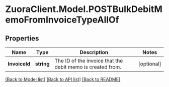 # ZuoraClient.Model.POSTBulkDebitMemoFromInvoiceTypeAllOf

## Properties

Name | Type | Description | Notes
------------ | ------------- | ------------- | -------------
**InvoiceId** | **string** | The ID of the invoice that the debit memo is created from.  | [optional] 

[[Back to Model list]](../README.md#documentation-for-models) [[Back to API list]](../README.md#documentation-for-api-endpoints) [[Back to README]](../README.md)

